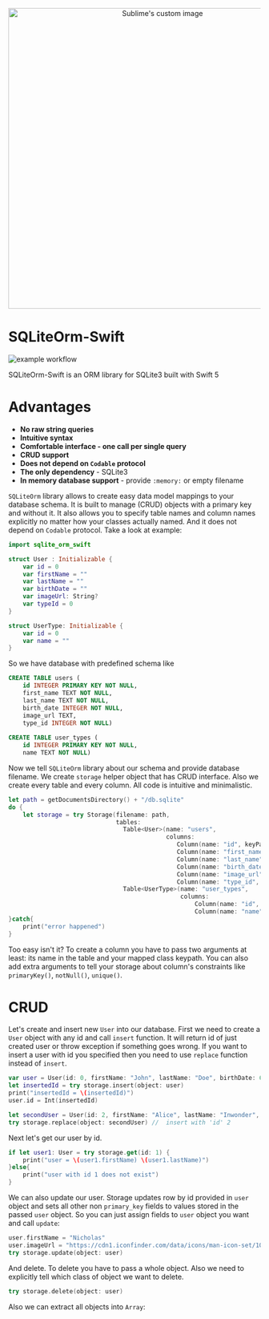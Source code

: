<p align="center">
  <img src="https://github.com/fnc12/sqlite-orm-swift/blob/master/logo.png" alt="Sublime's custom image" width="600"/>
</p>

# SQLiteOrm-Swift

![example workflow](https://github.com/fnc12/sqlite-orm-swift/actions/workflows/swift.yml/badge.svg)

SQLiteOrm-Swift is an ORM library for SQLite3 built with Swift 5

# Advantages

* **No raw string queries**
* **Intuitive syntax**
* **Comfortable interface - one call per single query**
* **CRUD support**
* **Does not depend on `Codable` protocol**
* **The only dependency** - SQLite3
* **In memory database support** - provide `:memory:` or empty filename

`SQLiteOrm` library allows to create easy data model mappings to your database schema. It is built to manage (CRUD) objects with a primary key and without it. It also allows you to specify table names and column names explicitly no matter how your classes actually named. And it does not depend on `Codable` protocol. Take a look at example:

```swift
import sqlite_orm_swift

struct User : Initializable {
    var id = 0
    var firstName = ""
    var lastName = ""
    var birthDate = ""
    var imageUrl: String?
    var typeId = 0
}

struct UserType: Initializable {
    var id = 0
    var name = ""
}
```

So we have database with predefined schema like 

```sql
CREATE TABLE users (
    id INTEGER PRIMARY KEY NOT NULL, 
    first_name TEXT NOT NULL, 
    last_name TEXT NOT NULL, 
    birth_date INTEGER NOT NULL, 
    image_url TEXT, 
    type_id INTEGER NOT NULL)
    
CREATE TABLE user_types (
    id INTEGER PRIMARY KEY NOT NULL, 
    name TEXT NOT NULL)
```

Now we tell `SQLiteOrm` library about our schema and provide database filename. We create `storage` helper object that has CRUD interface. Also we create every table and every column. All code is intuitive and minimalistic.

```swift
let path = getDocumentsDirectory() + "/db.sqlite"
do {
    let storage = try Storage(filename: path,
                              tables:
                                Table<User>(name: "users",
                                            columns:
                                               Column(name: "id", keyPath: \User.id, constraints: primaryKey(), notNull()),
                                               Column(name: "first_name", keyPath: \User.firstName, constraints: notNull()),
                                               Column(name: "last_name", keyPath: \User.lastName, constraints: notNull()),
                                               Column(name: "birth_date", keyPath: \User.birthDate, constraints: notNull()),
                                               Column(name: "image_url", keyPath: \User.imageUrl),
                                               Column(name: "type_id", keyPath: \User.typeId)),
                                Table<UserType>(name: "user_types",
                                                columns:
                                                    Column(name: "id", keyPath: \UserType.id, constraints: primaryKey(), notNull()),
                                                    Column(name: "name", keyPath: \UserType.name, constraints: notNull())))
}catch{
    print("error happened")
}
```

Too easy isn't it? To create a column you have to pass two arguments at least: its name in the table and your mapped class keypath. You can also add extra arguments to tell your storage about column's constraints like `primaryKey()`, `notNull()`, `unique()`.

# CRUD

Let's create and insert new `User` into our database. First we need to create a `User` object with any id and call `insert` function. It will return id of just created user or throw exception if something goes wrong. If you want to insert a user with id you specified then you need to use `replace` function instead of `insert`.

```swift
var user = User(id: 0, firstName: "John", lastName: "Doe", birthDate: 664416000, imageUrl: "url_to_heaven", typeId: 3)
let insertedId = try storage.insert(object: user)
print("insertedId = \(insertedId)")
user.id = Int(insertedId)

let secondUser = User(id: 2, firstName: "Alice", lastName: "Inwonder", birthDate: 831168000, imageUrl: nil, typeId: 2)
try storage.replace(object: secondUser) //  insert with 'id' 2
```

Next let's get our user by id.

```swift
if let user1: User = try storage.get(id: 1) {
    print("user = \(user1.firstName) \(user1.lastName)")
}else{
    print("user with id 1 does not exist")
}
```

We can also update our user. Storage updates row by id provided in `user` object and sets all other non `primary_key` fields to values stored in the passed `user` object. So you can just assign fields to `user` object you want and call `update`:

```swift
user.firstName = "Nicholas"
user.imageUrl = "https://cdn1.iconfinder.com/data/icons/man-icon-set/100/man_icon-21-512.png"
try storage.update(object: user)
```

And delete. To delete you have to pass a whole object. Also we need to explicitly tell which class of object we want to delete.

```swift
try storage.delete(object: user)
```

Also we can extract all objects into `Array`:

```swift

```
